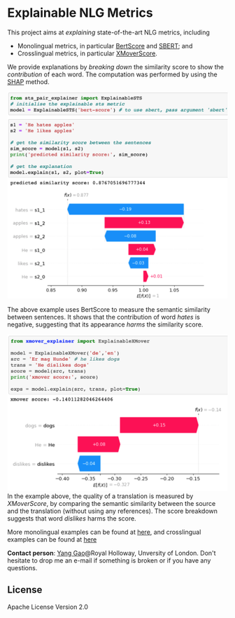 # Explainable NLG Metrics

This project aims at *explaining* state-of-the-art NLG metrics, including
* Monolingual metrics, in particular [BertScore](https://openreview.net/forum?id=SkeHuCVFDr) and [SBERT](https://github.com/UKPLab/sentence-transformers); and
* Crosslingual metrics, in particular [XMoverScore](https://github.com/AIPHES/ACL20-Reference-Free-MT-Evaluation).

We provide explanations by *breaking down* the similarity score to show the *contribution* of each word. The computation was performed by using the [SHAP](https://github.com/slundberg/shap) method.  

![sts-example](docs/expl-sts-example.png)

The above example uses BertScore to measure the semantic similarity between sentences. It shows that the contribution of word *hates* is negative, suggesting that its appearance *harms* the similarity score.  

![xmover-example](docs/expl-xmover-example.png)
In the example above, the quality of a translation is measured by *XMoverScore*, by comparing the semantic similarity between the source and the translation (without using any references). The score breakdown suggests that word *dislikes* harms the score. 

More monolingual examples can be found at [here](sts_example.ipynb), and crosslingual examples can be found at [here](xmover_example.ipynb)


**Contact person**: [Yang Gao](https://sites.google.com/site/yanggaoalex/home)@Royal Holloway, Unversity of London. Don't hesitate to drop me an e-mail if something is broken or if you have any questions. 


## License
Apache License Version 2.0
